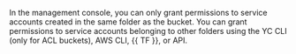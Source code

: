 In the management console, you can only grant permissions to service accounts created in the same folder as the bucket. You can grant permissions to service accounts belonging to other folders using the YC CLI (only for ACL buckets), AWS CLI, {{ TF }}, or API.
